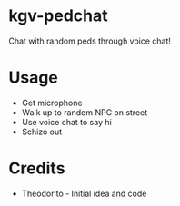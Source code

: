 # kgv-pedchat
Chat with random peds through voice chat!

# Usage
- Get microphone
- Walk up to random NPC on street
- Use voice chat to say hi
- Schizo out

# Credits
- Theodorito - Initial idea and code
